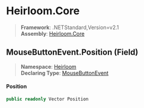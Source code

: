 # Heirloom.Core

> **Framework**: .NETStandard,Version=v2.1  
> **Assembly**: [Heirloom.Core][0]

## MouseButtonEvent.Position (Field)

> **Namespace**: [Heirloom][0]  
> **Declaring Type**: [MouseButtonEvent][1]

#### Position

```cs
public readonly Vector Position
```

[0]: ../../../Heirloom.Core.md
[1]: ../MouseButtonEvent.md
